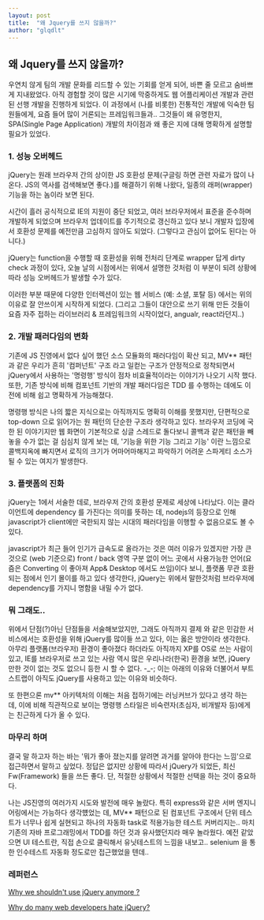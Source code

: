 ```yaml
---
layout: post
title:  "왜 Jquery를 쓰지 않을까?"
author: "glqdlt"
---
```


## 왜 Jquery를 쓰지 않을까?

우연치 않게 팀의 개발 문화를 리드할 수 있는 기회를 얻게 되어, 바쁜 줄 모르고 숨바쁘게 지내왔었다. 아직 경험할 것이 많은 시기에 막중하게도 웹 어플리케이션 개발과 관련 된 선행 개발을 진행하게 되었다. 이 과정에서 (나를 비롯한) 전통적인 개발에 익숙한 팀원들에게, 요즘 들어 많이 거론되는 프레임워크들과.. 그것들이 왜 유명한지, SPA(Single Page Application) 개발의 차이점과 왜 좋은 지에 대해 명확하게 설명할 필요가 있었다. 


### 1. 성능 오버헤드
 jQuery는 원래 브라우저 간의 상이한 JS 호환성 문제(구글링 하면 관련 자료가 많이 나온다. JS의 역사를 검색해보면 좋다.)를 해결하기 위해 나왔다, 일종의 래퍼(wrapper) 기능을 하는 놈이라 보면 된다.

시간이 흘러 공식적으로 IE의 지원이 중단 되었고, 여러 브라우저에서 표준을 준수하며 개발하게 되었으며 브라우저 업데이트를 주기적으로 갱신하고 있다 보니 개발자 입장에서 호환성 문제를 예전만큼 고심하지 않아도 되었다. (그렇다고 관심이 없어도 된다는 아니다.)

jQuery는 function을 수행할 때 호환성을 위해 전처리 단계로 wrapper 답게 dirty check 과정이 있다, 오늘 날의 시점에서는 위에서 설명한 것처럼 이 부분이 되려 상황에 따라 성능 오버헤드가 발생할 수가 있다.

이러한 부분 때문에 다양한 인터렉션이 있는 웹 서비스 (예: 소셜, 포탈 등) 에서는 위의 이유로 잘 안쓰이게 시작하게 되었다. (그리고 그들이 대안으로 쓰기 위해 만든 것들이 요즘 자주 접하는 라이브러리 & 프레임워크의 시작이었다, angualr, react라던지..)

### 2. 개발 패러다임의 변화
기존에 JS 진영에서 없다 싶어 했던 소스 모듈화의 패러다임이 확산 되고, MV** 패턴과 같은 우리가 흔히 '컴퍼넌트' 구조 라고 일컫는 구조가 안정적으로 정착되면서 jQuery에서 사용하는 '명령행' 방식이 점차 비효율적이라는 이야기가 나오기 시작 했다. 또한, 기존 방식에 비해 컴포넌트 기반의 개발 패러다임은 TDD 를 수행하는 데에도 이전에 비해 쉽고 명확하게 가능해졌다.

명령행 방식은 나의 짧은 지식으로는 아직까지도 명확히 이해를 못했지만, 단편적으로 top-down 으로 읽어가는 원 패턴의 단순한 구조라 생각하고 있다. 브라우저 코딩에 국한 된 이야기지만 웹 화면이 기본적으로 싱글 스레드로 돌다보니 콜백과 같은 패턴을 빼놓을 수가 없는 걸 심심치 않게 보는 데, '기능을 위한 기능 그리고 기능' 이란 느낌으로 콜백지옥에 빠지면서  로직의 크기가 어마어마해지고 파악하기 어려운 스파게티 소스가 될 수 있는 여지가 발생한다.


### 3. 플랫폼의 진화

jQuery는 1에서 서술한 데로, 브라우저 간의 호환성 문제로 세상에 나타났다. 이는 클라이언트에 dependency 를 가진다는 의미를 뜻하는 데, nodejs의 등장으로 인해 javascript가 client에만 국한되지 않는 시대의 패러다임을 이행할 수 없음으로도 볼 수 있다. 

javascript가 최근 들어 인기가 급속도로 올라가는 것은 여러 이유가 있겠지만 가장 큰 것으로 (web 기준으로) front / back 영역 구분 없이 어느 곳에서 사용가능한 언어(요즘은 Converting 이 좋아져 App& Desktop 에서도 쓰임)이다 보니, 플랫폼 무관 호환되는 점에서 인기 몰이를 하고 있다 생각한다, jQuery는 위에서 말한것처럼 브라우저에 dependency를 가지니 명함을 내밀 수가 없다.


### 뭐 그래도..

위에서 단점(?)아닌 단점들을 서술해보았지만, 그래도 아직까지 결제 와 같은 민감한 서비스에서는 호환성을 위해 jQuery를 많이들 쓰고 있다, 이는 옳은 방안이라 생각한다. 아무리 플랫폼(브라우저) 환경이 좋아졌다 하더라도 아직까지 XP를 OS로 쓰는 사람이 있고, IE를 브라우저로 쓰고 있는 사람 역시 많은 우리나라(한국) 환경을 보면, jQuery 만한 것이 없는 것도 없으니 등한 시 할 수 없다. -_-; 이는 아래의 이유와 더불어서 부트스트랩이 아직도 jQuery를 사용하고 있는 이유와 비슷하다. 

또 한편으론 mv** 아키텍처의 이해는 처음 접하기에는 러닝커브가 있다고 생각 하는 데, 이에 비해 직관적으로 보이는 명령행 스타일은 비숙련자(초심자, 비개발자 등)에게는 친근하게 다가 올 수 있다.

### 마무리 하며

결국 말 하고자 하는 바는 '뭐가 좋아 졌는지를 알려면 과거를 알아야 한다는 느낌'으로 접근하면서 말하고 싶었다. 정답은 없지만 상황에 따라서 jQuery가 되었든, 최신 Fw(Framework) 들을  쓰든 좋다. 단, 적절한 상황에서 적절한 선택을 하는 것이 중요하다.

나는 JS진영의 여러가지 시도와 발전에 매우 놀랐다. 특히 express와 같은 서버 엔지니어링에서는 가능하다 생각헀었는 데, MV** 패턴으로 된 컴포넌트 구조에서 단위 테스트가 너무나 쉽게 실현되고 하나의 자동화 task로 적용가능한 테스트 커버리지는.. 마치 기존의 자바 프로그래밍에서 TDD를 하던 것과 유사했던지라 매우 놀라웠다. 예전 같았으면 UI 테스트란, 직접 손으로 클릭해서 유닛테스트의 느낌을 내보고.. selenium 을 통한 인수테스트 자동화 정도로만 접근했었을 텐데..


### 레퍼런스 
[Why we shouldn't use jQuery anymore ?](https://dev.to/belhassen07/why-i-dont-use-jquery-anymore--8nh)

[Why do many web developers hate jQuery?](https://hashnode.com/post/why-do-many-web-developers-hate-jquery-ciibz8fp801g9j3xtgx19utpe)
